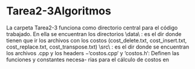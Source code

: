 # Tarea2-3Algoritmos
La carpeta Tarea2-3 funciona como directorio central para el código trabajado.
En ella se encuentran los directorios 
\data\ : es el dir donde tienen que ir los archivos con los costos (cost_delete.txt, cost_insert.txt, cost_replace.txt, cost_transpose.txt)
\src\ : es el dir donde se encuentran los archivos .cpp y los headers
−‘costos.cpp‘ y ‘costos.h‘: Definen las funciones y constantes necesa-
rias para el cálculo de costos en 
